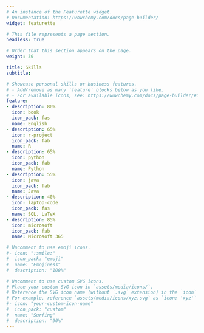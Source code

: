 ```yaml
---
# An instance of the Featurette widget.
# Documentation: https://wowchemy.com/docs/page-builder/
widget: featurette

# This file represents a page section.
headless: true

# Order that this section appears on the page.
weight: 30

title: Skills
subtitle:

# Showcase personal skills or business features.
# - Add/remove as many `feature` blocks below as you like.
# - For available icons, see: https://wowchemy.com/docs/page-builder/#icons
feature:
- description: 80%
  icon: book
  icon_pack: fas
  name: English
- description: 65%
  icon: r-project
  icon_pack: fab
  name: R
- description: 65%
  icon: python
  icon_pack: fab
  name: Python
- description: 55%
  icon: java
  icon_pack: fab
  name: Java
- description: 40%
  icon: laptop-code
  icon_pack: fas
  name: SQL, LaTeX
- description: 85%
  icon: microsoft
  icon_pack: fab
  name: Microsoft 365

# Uncomment to use emoji icons.
#- icon: ":smile:"
#  icon_pack: "emoji"
#  name: "Emojiness"
#  description: "100%"  

# Uncomment to use custom SVG icons.
# Place your custom SVG icon in `assets/media/icons/`.
# Reference the SVG icon name (without `.svg` extension) in the `icon` field.
# For example, reference `assets/media/icons/xyz.svg` as `icon: 'xyz'`
#- icon: "your-custom-icon-name"
#  icon_pack: "custom"
#  name: "Surfing"
#  description: "90%"
---
```

